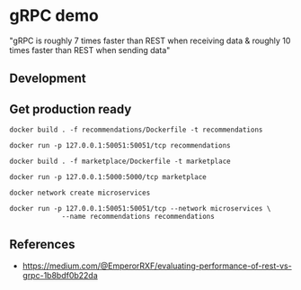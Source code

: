 # gRPC demo

"gRPC is roughly 7 times faster than REST when receiving data & roughly 10 times faster than REST when sending data"

## Development

## Get production ready

```shell
docker build . -f recommendations/Dockerfile -t recommendations

docker run -p 127.0.0.1:50051:50051/tcp recommendations
```

```shell
docker build . -f marketplace/Dockerfile -t marketplace

docker run -p 127.0.0.1:5000:5000/tcp marketplace
```

```shell
docker network create microservices

docker run -p 127.0.0.1:50051:50051/tcp --network microservices \
             --name recommendations recommendations
```

## References

- https://medium.com/@EmperorRXF/evaluating-performance-of-rest-vs-grpc-1b8bdf0b22da